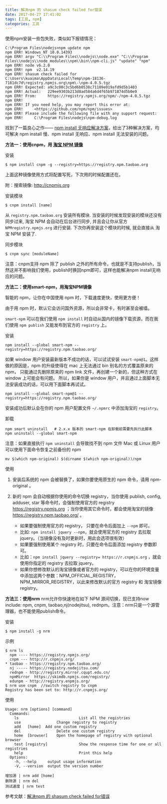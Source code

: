 ```yaml
---
title: 解决npm 的 shasum check failed for错误
date: 2017-04-27 17:41:02
tags: [工具, npm]
categories: 工具
---
```

使用npm安装一些包失败，类似如下报错情况：

```
C:\Program Files\nodejs>npm update npm
npm ERR! Windows_NT 10.0.14393
npm ERR! argv "C:\\Program Files\\nodejs\\node.exe" "C:\\Program Files\\nodejs\\node_modules\\npm\\bin\\npm-cli.js" "update" "npm"
npm ERR! node v6.2.0
npm ERR! npm  v2.14.19
npm ERR! shasum check failed for C:\Users\kuaima\AppData\Local\Temp\npm-18136-7181dc7d\registry.npmjs.org\npm\-\npm-4.0.5.tgz
npm ERR! Expected: a9c3c00c3c5bd6b0538c71109e019afd9d5b1403
npm ERR! Actual:   229ee9303b213d8ad584a6d4f65b971874d5b0e9
npm ERR! From:     https://registry.npmjs.org/npm/-/npm-4.0.5.tgz
npm ERR!
npm ERR! If you need help, you may report this error at:
npm ERR!     <https://github.com/npm/npm/issues>
npm ERR! Please include the following file with any support request:
npm ERR!     C:\Program Files\nodejs\npm-debug.log
```

找到了一篇良心之作—— [npm install 无响应解决方案](http://www.uedbox.com/npm-install-slow-solution/)，给出了3种解决方案，均可解决 npm install 慢、npm install 无响应、npm install 无法安装的问题。


**方法一：使用cnpm，用 [淘宝 NPM 镜像](https://npm.taobao.org/)**

安装

```
$ npm install cnpm -g --registry=https://registry.npm.taobao.org
```

上面这种镜像使用方式将配置写死，下次用的时候配置还在。

附：搜索镜像: <http://cnpmjs.org>

安装模块

```
$ cnpm install [name]
```

从 `registry.npm.taobao.org` 安装所有模块. 当安装的时候发现安装的模块还没有同步过来, 淘宝 NPM 会自动在后台进行同步, 并且会让你从官方 `NPMregistry.npmjs.org` 进行安装. 下次你再安装这个模块的时候, 就会直接从 淘宝 NPM 安装了.

同步模块 

```
$ cnpm sync [moduleName]
```

注意：cnpm支持 npm 除了 publish 之外的所有命令，也就是不支持publish，当然这并不影响我们使用，publish时换回npm即可，这样也能解决npm install无响应的问题。 


**方法二：使用smart-npm，用淘宝NPM镜像**

智能的 npm，让你在中国使用 npm 时，下载速度更快，使用更方便！

由于用 npm 时，默认它会访问国外资源，所以会非常卡，有时甚至会被墙。

`smart-npm` 可以在我们使用 `npm install` 时自动从国内的镜像下载资源，而在我们使用 `npm publish` 又能发布到官方的 `registry` 上。

安装

```
npm install --global smart-npm --registry=https://registry.npm.taobao.org/
```

如果 window 用户安装最新版本不成功的话，可以试试安装 `smart-npm@1`。这样做的原因是，npm 的升级使得在 mac 上无法通过 bin 别名的方式覆盖原来的 npm， 只能通过先删除原来的 npm link 文件，再创建一个新的，但这种方式在 window 上可能会有问题。 所以，如果你是 window 用户，并且通过上面脚本无法安装成功的话，可以用下面脚本再试试。

```
npm install --global smart-npm@1 --registry=https://registry.npm.taobao.org/
```

安装成功后默认会在你的 npm 用户配置文件 `~/.npmrc` 中添加淘宝的 `registry`。

卸载

```
npm smart uninstall   # 2.x.x 版本的 smart-npm 在卸载前需要先执行此脚本
npm uninstall --global smart-npm
```

注意：如果直接执行 `npm uninstall` 会导致找不到 npm 文件
Mac 或 Linux 用户可以使用下面命令恢复之前备份的 npm

```
mv $(which npm-original) $(dirname $(which npm-original))/npm
```

使用

1. 安装后系统的 npm 会被替换了，如果你要使用原生的 npm 命令，请用 npm-original 。

2. 新的 npm 会自动根据你使用的命令切换 registry，当你使用 publish, config, adduser, star 等命令时，会强制使用官方的 registry <https://registry.npmjs.org> ；当你使用其它命令时，都会使用淘宝的镜像 <https://registry.npm.taobao.org/> 。
	+ 如果要强制使用官方的 registry， 只要在命令后面加上 `--npm` 即可。
	+ 比如: `npm install jquery --npm`，就会使用官方的 registry 去拉取 jquery。（当镜像没有及时更新时，用此会选项很有效）
	+ 如果要强制使用某个 registry 时，只要在命令后面添加 registry 参数即可。
	+ 比如：`npm install jquery --registry= https://r.cnpmjs.org` ，就会使用你指定的 registry 去拉取 jquery。
	+ 如果你想修改默认的淘宝镜像或者官方的 registry，可以在你的环境变量中添加这两个参数：NPM_OFFICIAL_REGISTRY，NPM_MIRROR_REGISTRY，以此来修改默认的官方 registry 和 淘宝镜像 registry。 
	
	
**方法三：使用nrm**
nrm允许你快速地在如下 NPM 源间切换，现已支持now include: npm, cnpm, taobao,nj(nodejitsu), rednpm。注意：nrm只是一个源管理器，也不能使用publish命令。

安装

```
$ npm install -g nrm
```

示例

```
$ nrm ls
  npm ---- https://registry.npmjs.org/
  cnpm --- http://r.cnpmjs.org/
* taobao - https://registry.npm.taobao.org/
  nj ----- https://registry.nodejitsu.com/
  rednpm - http://registry.mirror.cqupt.edu.cn/
  npmMirror  https://skimdb.npmjs.com/registry/
  edunpm - http://registry.enpmjs.org/
$ nrm use cnpm  //switch registry to cnpm
Registry has been set to: http://r.cnpmjs.org/
```

使用

```
Usage: nrm [options] [command] 
  Commands: 
    ls                           List all the registries
    use                Change registry to registry
    add   [home]  Add one custom registry
    del                Delete one custom registry
    home  [browser]    Open the homepage of registry with optional browser
    test [registry]              Show the response time for one or all registries
    help                         Print this help
  Options: 
    -h, --help     output usage information
    -V, --version  output the version number
```

```
增加源 | nrm add [home]
删除源 | nrm del
测试速度 | nrm test 
```


参考文献：[解决npm 的 shasum check failed for错误](http://www.tuicool.com/articles/raI7jiV)